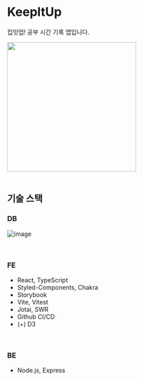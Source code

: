 # KeepItUp
킵잇업! 공부 시간 기록 앱입니다.

<img src="https://github.com/DowongyeolE-FrontEnd/KeepItUp/assets/60952506/608a156f-ecdb-49f8-b32a-4151399d66c8" width="300" />


<br/>
<br/>

## 기술 스택
### DB
![image](https://github.com/DowongyeolE-FrontEnd/KeepItUp/assets/60952506/ec6691ce-6159-46e6-b30d-13b656a5fc38)

<br/>

### FE
- React, TypeScript
- Styled-Components, Chakra
- Storybook
- Vite, Vitest
- Jotai, SWR
- Github CI/CD
- (+) D3


<br/>

### BE
- Node.js, Express
